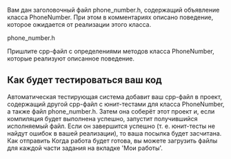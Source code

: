 Вам дан заголовочный файл phone_number.h, содержащий объявление класса PhoneNumber. При этом в комментариях описано поведение, которое ожидается от реализации этого класса.

phone_number.h

Пришлите cpp-файл с определениями методов класса PhoneNumber, которые реализуют описанное поведение.

## Как будет тестироваться ваш код

Автоматическая тестирующая система добавит ваш cpp-файл в проект, содержащий другой cpp-файл с юнит-тестами для класса PhoneNumber, а также файл phone_number.h. Затем она соберёт этот проект и, если компиляция будет выполнена успешно, запустит получившийся исполняемый файл. Если он завершится успешно (т. е. юнит-тесты не найдут ошибок в вашей реализации), то ваша посылка будет засчитана.
Как отправить
Когда работа будет готова, вы можете загрузить файлы для каждой части задания на вкладке 'Мои работы'.

